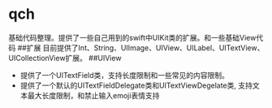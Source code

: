 # qch
基础代码整理。提供了一些自己用到的swift中UIKit类的扩展。和一些基础View代码
##扩展
目前提供了Int、String、UIImage、UIView、UILabel、UITextView、UICollectionView扩展。
##UIView
- 提供了一个UITextField类，支持长度限制和一些常见的内容限制。
- 提供了一个默认的UITextFieldDelegate类和UITextViewDegelate类, 支持文本最大长度限制，和禁止输入emoji表情支持

